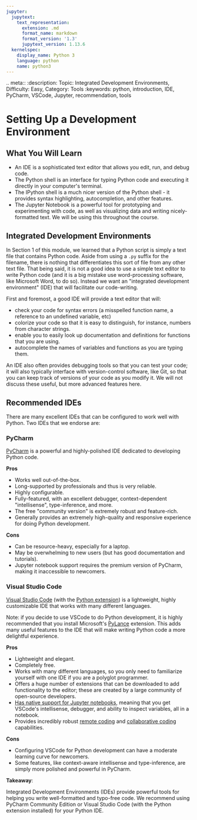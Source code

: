```yaml
---
jupyter:
  jupytext:
    text_representation:
      extension: .md
      format_name: markdown
      format_version: '1.3'
      jupytext_version: 1.13.6
  kernelspec:
    display_name: Python 3
    language: python
    name: python3
---
```


<!-- #raw raw_mimetype="text/restructuredtext" -->
.. meta::
   :description: Topic: Integrated Development Environments, Difficulty: Easy, Category: Tools
   :keywords: python, introduction, IDE, PyCharm, VSCode, Jupyter, recommendation, tools
<!-- #endraw -->

# Setting Up a Development Environment
## What You Will Learn

- An IDE is a sophisticated text editor that allows you edit, run, and debug code. 
- The Python shell is an interface for typing Python code and executing it directly in your computer's terminal.
- The IPython shell is a much nicer version of the Python shell - it provides syntax highlighting, autocompletion, and other features.
- The Jupyter Notebook is a powerful tool for prototyping and experimenting with code, as well as visualizing data and writing nicely-formatted text. We will be using this throughout the course.


## Integrated Development Environments
In Section 1 of this module, we learned that a Python script is simply a text file that contains Python code. Aside from using a `.py` suffix for the filename, there is nothing that differentiates this sort of file from any other text file. That being said, it is not a good idea to use a simple text editor to write Python code (and it is a big mistake use word-processing software, like Microsoft Word, to do so). Instead we want an "integrated development environment" (IDE) that will facilitate our code-writing. 

First and foremost, a good IDE will provide a text editor that will:

- check your code for syntax errors (a misspelled function name, a reference to an undefined variable, etc)
- colorize your code so that it is easy to distinguish, for instance, numbers from character strings.
- enable you to easily look up documentation and definitions for functions that you are using.
- autocomplete the names of variables and functions as you are typing them.

An IDE also often provides debugging tools so that you can test your code; it will also typically interface with version-control software, like Git, so that you can keep track of versions of your code as you modify it. We will not discuss these useful, but more advanced features here.

## Recommended IDEs
There are many excellent IDEs that can be configured to work well with Python. Two IDEs that we endorse are:
 
### PyCharm

[PyCharm](https://www.jetbrains.com/pycharm/download) is a powerful and highly-polished IDE dedicated to developing Python code.

**Pros**

- Works well out-of-the-box.
- Long-supported by professionals and thus is very reliable.
- Highly configurable.
- Fully-featured, with an excellent debugger, context-dependent "intellisense", type-inference, and more.
- The free "community version" is extremely robust and feature-rich.
- Generally provides an extremely high-quality and responsive experience for doing Python development.

**Cons**

 - Can be resource-heavy, especially for a laptop.
 - May be overwhelming to new users (but has good documentation and tutorials).
 - Jupyter notebook support requires the premium version of PyCharm, making it inaccessible to newcomers.
 
### Visual Studio Code

[Visual Studio Code](https://code.visualstudio.com/) (with the [Python extension](https://code.visualstudio.com/docs/languages/python)) is a lightweight, highly customizable IDE that works with many different languages.

Note: if you decide to use VSCode to do Python development, it is highly recommended that you install Microsoft's [PyLance](https://marketplace.visualstudio.com/items?itemName=ms-python.vscode-pylance)
extension.
This adds many useful features to the IDE that will make writing Python code a more delightful experience. 

**Pros**

- Lightweight and elegant.
- Completely free.
- Works with many different languages, so you only need to familiarize yourself with one IDE if you are a polyglot programmer.
- Offers a huge number of extensions that can be downloaded to add functionality to the editor; these are created by a large community of open-source developers.
- [Has native support for Jupyter notebooks](https://code.visualstudio.com/docs/python/jupyter-support), meaning that you get VSCode's intellisense, debugger, and ability to inspect variables, all in a notebook.
- Provides incredibly robust [remote coding](https://code.visualstudio.com/docs/remote/remote-overview) and [collaborative coding](https://visualstudio.microsoft.com/services/live-share/) capabilities.

**Cons**

- Configuring VSCode for Python development can have a moderate learning curve for newcomers.
- Some features, like context-aware intellisense and type-inference, are simply more polished and powerful in PyCharm.


<div class="alert alert-info">

**Takeaway**:

Integrated Development Environments (IDEs) provide powerful tools for helping you write well-formatted and typo-free code. We recommend using PyCharm Community Edition or Visual Studio Code (with the Python extension installed) for your Python IDE. 
</div>
